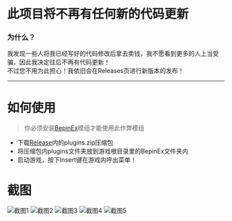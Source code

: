 # 此项目将不再有任何新的代码更新

### 为什么？
我发现一些人将我已经写好的代码修改后拿去卖钱，我不愿看到更多的人上当受骗，因此我决定往后不再有代码更新！<br>
不过您不用为此担心！我依旧会在Releases页进行新版本的发布！

---

# 如何使用
> 你必须安装[BepinEx](https://github.com/BepInEx/BepInEx)模组才能使用此作弊模组

- 下载[Release](https://github.com/xiaodo1337/Content-Warning-Cheat/releases/tag/v1)内的plugins.zip压缩包
- 将压缩包内plugins文件夹放到游戏根目录里的BepinEx文件夹内
- 启动游戏，按下Insert键在游戏内呼出菜单！

# 截图
![截图1](https://raw.githubusercontent.com/xiaodo1337/Content-Warning-Cheat/master/1.png)
![截图2](https://raw.githubusercontent.com/xiaodo1337/Content-Warning-Cheat/master/2.png)
![截图3](https://raw.githubusercontent.com/xiaodo1337/Content-Warning-Cheat/master/3.png)
![截图4](https://raw.githubusercontent.com/xiaodo1337/Content-Warning-Cheat/master/4.png)
![截图5](https://raw.githubusercontent.com/xiaodo1337/Content-Warning-Cheat/master/5.png)
